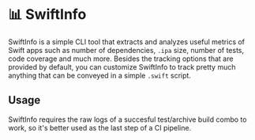 # 📊 SwiftInfo

SwiftInfo is a simple CLI tool that extracts and analyzes useful metrics of Swift apps such as number of dependencies, `.ipa` size, number of tests, code coverage and much more. Besides the tracking options that are provided by default, you can customize SwiftInfo to track pretty much anything that can be conveyed in a simple `.swift` script.

## Usage

SwiftInfo requires the raw logs of a succesful test/archive build combo to work, so it's better used as the last step of a CI pipeline.
